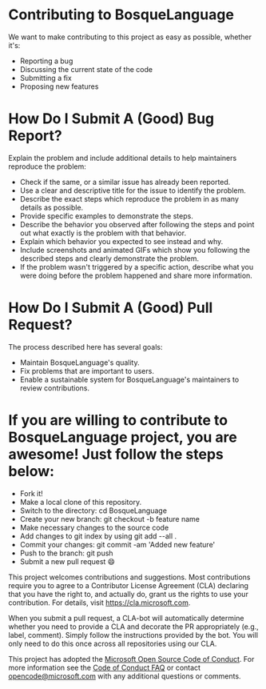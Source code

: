 # Contributing to BosqueLanguage

We want to make contributing to this project as easy as possible, whether it's:

- Reporting a bug
- Discussing the current state of the code
- Submitting a fix
- Proposing new features

# How Do I Submit A (Good) Bug Report?

Explain the problem and include additional details to help maintainers reproduce the problem:

- Check if the same, or a similar issue has already been reported.
- Use a clear and descriptive title for the issue to identify the problem.
- Describe the exact steps which reproduce the problem in as many details as possible.
- Provide specific examples to demonstrate the steps.
- Describe the behavior you observed after following the steps and point out what exactly is the problem with that behavior.
- Explain which behavior you expected to see instead and why.
- Include screenshots and animated GIFs which show you following the described steps and clearly demonstrate the problem.
- If the problem wasn't triggered by a specific action, describe what you were doing before the problem happened and share more information.

# How Do I Submit A (Good) Pull Request?

The process described here has several goals:

- Maintain BosqueLanguage's quality.
- Fix problems that are important to users.
- Enable a sustainable system for BosqueLanguage's maintainers to review contributions.

# If you are willing to contribute to BosqueLanguage project, you are awesome! Just follow the steps below:

- Fork it!
- Make a local clone of this repository.
- Switch to the directory: cd BosqueLanguage
- Create your new branch: git checkout -b feature name
- Make necessary changes to the source code
- Add changes to git index by using git add --all .
- Commit your changes: git commit -am 'Added new feature'
- Push to the branch: git push
- Submit a new pull request 😄

This project welcomes contributions and suggestions. Most contributions require you to
agree to a Contributor License Agreement (CLA) declaring that you have the right to,
and actually do, grant us the rights to use your contribution. For details, visit
https://cla.microsoft.com.

When you submit a pull request, a CLA-bot will automatically determine whether you need
to provide a CLA and decorate the PR appropriately (e.g., label, comment). Simply follow the
instructions provided by the bot. You will only need to do this once across all repositories using our CLA.

This project has adopted the [Microsoft Open Source Code of Conduct](https://opensource.microsoft.com/codeofconduct/).
For more information see the [Code of Conduct FAQ](https://opensource.microsoft.com/codeofconduct/faq/)
or contact [opencode@microsoft.com](mailto:opencode@microsoft.com) with any additional questions or comments.

